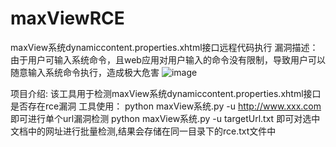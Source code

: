 # maxViewRCE
maxView系统dynamiccontent.properties.xhtml接口远程代码执行
漏洞描述：
由于用户可输入系统命令，且web应用对用户输入的命令没有限制，导致用户可以随意输入系统命令执行，造成极大危害
![image](https://github.com/user-attachments/assets/46d70d4e-96fb-4134-a726-575ee8a4bae4)

项目介绍:
该工具用于检测maxView系统dynamiccontent.properties.xhtml接口是否存在rce漏洞
工具使用：
python maxView系统.py -u http://www.xxx.com  即可进行单个url漏洞检测
python maxView系统.py -u targetUrl.txt 即可对选中文档中的网址进行批量检测,结果会存储在同一目录下的rce.txt文件中

